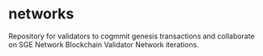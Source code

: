 # networks
Repository for validators to cogmmit genesis transactions and collaborate on SGE Network Blockchain Validator Network iterations.